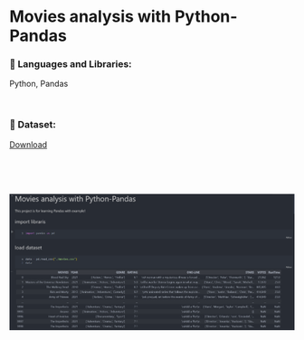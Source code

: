 <h1>Movies analysis with Python-Pandas</h1>

<h3>🔴 Languages and Libraries:</h3>
<p>Python, Pandas</p><br>

<h3>🔵 Dataset:</h3>
<a href="https://github.com/Erfan-Salimi/movies-analysis-pandas-python/blob/master/movies.csv?raw=true">Download</a>

<br><br><br>
<p align="center"><img src="https://github.com/Erfan-Salimi/movies-analysis-pandas-python/blob/master/image.png"></p>
